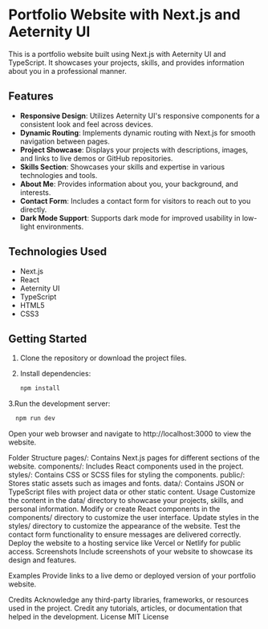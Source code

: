 # Portfolio Website with Next.js and Aeternity UI

This is a portfolio website built using Next.js with Aeternity UI and TypeScript. It showcases your projects, skills, and provides information about you in a professional manner.

## Features

- **Responsive Design**: Utilizes Aeternity UI's responsive components for a consistent look and feel across devices.
- **Dynamic Routing**: Implements dynamic routing with Next.js for smooth navigation between pages.
- **Project Showcase**: Displays your projects with descriptions, images, and links to live demos or GitHub repositories.
- **Skills Section**: Showcases your skills and expertise in various technologies and tools.
- **About Me**: Provides information about you, your background, and interests.
- **Contact Form**: Includes a contact form for visitors to reach out to you directly.
- **Dark Mode Support**: Supports dark mode for improved usability in low-light environments.

## Technologies Used

- Next.js
- React
- Aeternity UI
- TypeScript
- HTML5
- CSS3

## Getting Started

1. Clone the repository or download the project files.

2. Install dependencies:

   ```bash
   npm install

3.Run the development server:
  ```bash
    npm run dev
  ```




Open your web browser and navigate to http://localhost:3000 to view the website.

Folder Structure
pages/: Contains Next.js pages for different sections of the website.
components/: Includes React components used in the project.
styles/: Contains CSS or SCSS files for styling the components.
public/: Stores static assets such as images and fonts.
data/: Contains JSON or TypeScript files with project data or other static content.
Usage
Customize the content in the data/ directory to showcase your projects, skills, and personal information.
Modify or create React components in the components/ directory to customize the user interface.
Update styles in the styles/ directory to customize the appearance of the website.
Test the contact form functionality to ensure messages are delivered correctly.
Deploy the website to a hosting service like Vercel or Netlify for public access.
Screenshots
Include screenshots of your website to showcase its design and features.

Examples
Provide links to a live demo or deployed version of your portfolio website.

Credits
Acknowledge any third-party libraries, frameworks, or resources used in the project.
Credit any tutorials, articles, or documentation that helped in the development.
License
MIT License
